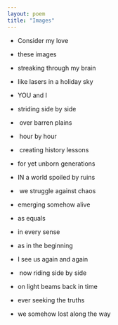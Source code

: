 ```yaml
---
layout: poem
title: "Images"
---
```


- Consider my love 
- these images 
- streaking through my brain 
- like lasers in a holiday sky

- YOU and I 
- striding side by side
-  over barren plains
-  hour by hour
-  creating history lessons 
- for yet unborn generations

- IN a world spoiled by ruins
-  we struggle against chaos 
- emerging somehow alive 
- as equals 
- in every sense 
- as in the beginning

- I see us again and again
-  now riding side by side 
- on light beams back in time 
- ever seeking the truths 
- we somehow lost along the way